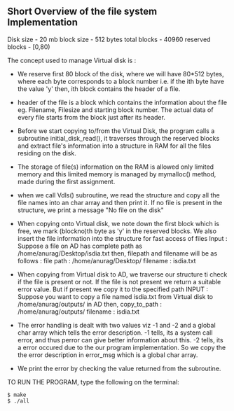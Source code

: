 ## Short Overview of the file system Implementation


Disk size - 20 mb
block size - 512 bytes
total blocks - 40960
reserved blocks - [0,80)

The concept used to manage Virtual disk is :

* We reserve first 80 block of the disk, where we will have 80*512 bytes, 
  where each byte corresponds to a block number i.e. if the ith byte have the value 'y' then, ith block contains the header of a file.

* header of the file is a block which contains the information about the file eg. Filename, Filesize and starting block number.
 The actual data of every file starts from the block just after its header.

* Before we start copying to/from the Virtual Disk, the program calls a subroutine initial_disk_read(), it traverses through the 
  reserved blocks and extract file's information into a structure in RAM for all the files residing on the disk.

* The storage of file(s) information on the RAM is allowed only limited memory and this limited memory is managed by mymalloc() method, 
  made during the first assignment.

* when we call Vdls() subroutine, we read the structure and copy all the file names into an char array and then print it.
  If no file is present in the structure, we print a message "No file on the disk"

* When copying onto Virtual disk, we note down the first block which is free, we mark (blockno)th byte as 'y' in the reserved blocks.
  We also insert the file information into the structure for fast access of files
  Input : Suppose a file on AD has complete path as /home/anurag/Desktop/isdia.txt then, filepath and filename will be as follows :
	file path : /home/anurag/Desktop/
	filename : isdia.txt

* When copying from Virtual disk to AD, we traverse our structure ti check if the file is present or not.
  If the file is not present we return a suitable error value. But if present we copy it to the specified path
  INPUT : Suppose you want to copy a file named isdia.txt from Virtual disk to /home/anurag/outputs/ in AD then, 
   copy_to_path : /home/anurag/outputs/
   filename : isdia.txt

* The error handling is dealt with two values viz -1 and -2 and a global char array which tells the error description.
  -1 tells, its a system call error, and thus perror can give better information about this.
  -2 tells, its a error occured due to the our program implementation. So we copy the the error description  in error_msg
	which is a global char array.    

* We print the error by checking the value returned from the subroutine.

 TO RUN THE PROGRAM, type the following on the terminal:
```
$ make
$ ./all
```
